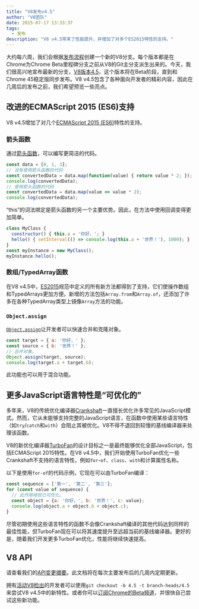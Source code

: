```yaml
---
title: "V8发布v4.5"
author: "V8团队"
date: 2015-07-17 13:33:37
tags:
  - 发布
description: "V8 v4.5带来了性能提升，并增加了对多个ES2015特性的支持。"
---
```

大约每六周，我们会根据[发布流程](https://v8.dev/docs/release-process)创建一个新的V8分支。每个版本都是在Chrome为Chrome Beta里程碑分支之前从V8的Git主分支派生出来的。今天，我们很高兴地宣布最新的分支，[V8版本4.5](https://chromium.googlesource.com/v8/v8.git/+log/branch-heads/4.5)，这个版本将在Beta阶段，直到和Chrome 45稳定版同步发布。V8 v4.5包含了各种面向开发者的精彩内容，因此在几周后的发布之前，我们希望预览一些亮点。

<!--truncate-->
## 改进的ECMAScript 2015 (ES6)支持

V8 v4.5增加了对几个[ECMAScript 2015 (ES6)](https://www.ecma-international.org/ecma-262/6.0/)特性的支持。

### 箭头函数

通过[箭头函数](https://developer.mozilla.org/zh-CN/docs/Web/JavaScript/Reference/Functions/Arrow_functions)，可以编写更简洁的代码。

```js
const data = [0, 1, 3];
// 没有使用箭头函数的代码
const convertedData = data.map(function(value) { return value * 2; });
console.log(convertedData);
// 使用箭头函数的代码
const convertedData = data.map(value => value * 2);
console.log(convertedData);
```

“this”的词法绑定是箭头函数的另一个主要优势。因此，在方法中使用回调变得更加简单。

```js
class MyClass {
  constructor() { this.a = '你好，'; }
  hello() { setInterval(() => console.log(this.a + '世界！'), 1000); }
}
const myInstance = new MyClass();
myInstance.hello();
```

### 数组/TypedArray函数

在V8 v4.5中，[ES2015](https://developer.mozilla.org/zh-CN/docs/Web/JavaScript/Reference/Global_Objects/Array#Methods)规范中定义的所有新方法都得到了支持，它们使操作数组和TypedArrays更加方便。新增的方法包括`Array.from`和`Array.of`，还添加了许多在各种TypedArray类型上镜像`Array`方法的功能。

### `Object.assign`

[`Object.assign`](https://developer.mozilla.org/zh-CN/docs/Web/JavaScript/Reference/Global_Objects/Object/assign)让开发者可以快速合并和克隆对象。

```js
const target = { a: '你好，' };
const source = { b: '世界！' };
// 合并对象。
Object.assign(target, source);
console.log(target.a + target.b);
```

此功能也可以用于混合功能。

## 更多JavaScript语言特性是“可优化的”

多年来，V8的传统优化编译器[Crankshaft](https://blog.chromium.org/2010/12/new-crankshaft-for-v8.html)一直擅长优化许多常见的JavaScript模式。然而，它从未能够支持完整的JavaScript语言，在函数中使用某些语言特性（如`try`/`catch`和`with`）会阻止其被优化。V8不得不退回到较慢的基线编译器来处理该函数。

V8的新优化编译器[TurboFan](/blog/turbofan-jit)的设计目标之一是最终能够优化全部JavaScript，包括ECMAScript 2015特性。在V8 v4.5中，我们开始使用TurboFan优化一些Crankshaft不支持的语言特性，例如`for`-`of`、`class`、`with`和计算属性名称。

以下是使用`for-of`的代码示例，它现在可以由TurboFan编译：

```js
const sequence = ['第一', '第二', '第三'];
for (const value of sequence) {
  // 此作用域现已可优化。
  const object = {a: '你好，', b: '世界！', c: value};
  console.log(object.a + object.b + object.c);
}
```

尽管初期使用这些语言特性的函数不会像Crankshaft编译的其他代码达到同样的最佳性能，但TurboFan现在可以将其速度提升至远超当前的基线编译器。更好的是，随着我们开发更多TurboFan优化，性能将继续快速提高。

## V8 API

请查看我们的[API变更摘要](https://docs.google.com/document/d/1g8JFi8T_oAE_7uAri7Njtig7fKaPDfotU6huOa1alds/edit)。此文档将在每次主要发布后的几周内定期更新。

拥有[活动V8检出](https://v8.dev/docs/source-code#using-git)的开发者可以使用`git checkout -b 4.5 -t branch-heads/4.5`来尝试V8 v4.5中的新特性。或者你可以[订阅Chrome的Beta频道](https://www.google.com/chrome/browser/beta.html)，并很快自己尝试这些新功能。
